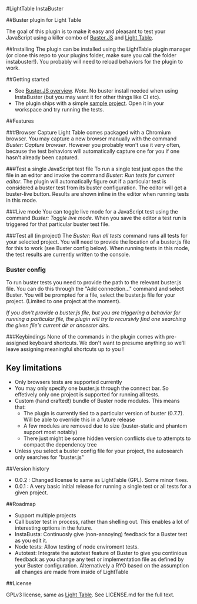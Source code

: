#LightTable InstaBuster

##Buster plugin for Light Table

The goal of this plugin is to make it easy and pleasant to test your JavaScript using a killer combo of [Buster.JS](http://www.busterjs.org)  and [Light Table](http://www.lighttable.com).


##Installing
The plugin can be installed using the LightTable plugin manager (or clone this repo to your plugins folder, make sure you call the folder instabuster!).
You probably will need to reload behaviors for the plugin to work.


##Getting started
* See [Buster.JS overview](http://docs.busterjs.org/en/latest/overview/). *Note*. No buster install needed when using InstaBuster (but you may want it for other things like CI etc).
* The plugin ships with a simple [sample project](https://github.com/busterjs/lt-instabuster/tree/master/sample). Open it in your workspace and try running the tests.


##Features

###Browser Capture
Light Table comes packaged with a Chromium browser. You may capture a new browser manually with the command _Buster: Capture browser_. However you probably won't use it very often, because the test behaviors will automatically capture one for you if one hasn't already been captured.

###Test a single JavaScript test file
To run a single test just open the the file in an editor and invoke the command _Buster: Run tests for current editor_. The plugin will automatically figure out if a particular test is considered a buster test from its buster configuration. The editor will get a buster-live button.
Results are shown inline in the editor when running tests in this mode.

###Live mode
You can toggle live mode for a JavaScript test using the command _Buster: Toggle live mode_. When you save the editor a test run is triggered for that particular buster test file.

###Test all (in project)
The _Buster: Run all tests_ command runs all tests for your selected project. You will need to provide the location of a buster.js file for this to work (see Buster config below).
When running tests in this mode, the test results are currently written to the console.


### Buster config
To run buster tests you need to provide the path to the relevant buster.js file. You can do this through the "Add connection..." command and select Buster. You will be prompted for a file, select the buster.js file for your project. (Limited to one project at the moment).

_If you don't provide a buster.js file, but you are triggering a behavior for running a particular file, the plugin will try to recursivly find one searching the given file's current dir or ancestor dirs._


###Keybindings
None of the commands in the plugin comes with pre-assigned keyboard shortcuts. We don't want to presume anything so we'll leave assigning meaningful shortcuts up to you !

## Key limitations
* Only browsers tests are supported currently
* You may only specify one buster.js through the connect bar. So effetively only one project is supported for running all tests.
* Custom (hand crafted!) bundle of Buster node modules. This means that:
    * The plugin is currently tied to a particular version of buster (0.7.7). Will be able to override this in a future release
    * A few modules are removed due to size (buster-static and phantom support most notably)
    * There just might be some hidden version conflicts due to attempts to compact the dependency tree
* Unless you select a buster config file for your project, the autosearch only searches for "buster.js"


##Version history
* 0.0.2 : Changed license to same as LightTable (GPL). Some minor fixes.
* 0.0.1 : A very basic initial release for running a single test or all tests for a given project.

##Roadmap
* Support multiple projects
* Call buster test in process, rather than shelling out. This enables a lot of interesting options in the future.
* InstaBusta: Continuosly give (non-annoying) feedback for a Buster test as you edit it.
* Node tests: Allow testing of node enviroment tests.
* Autotest: Integrate the autotest feature of Buster to give you continious feedback as you change any test or implementation file as defined by your Buster configuration. Alternatively a RYO based on the assumption all changes are made from inside of LightTable

##License

GPLv3 license, same as [Light Table](https://github.com/LightTable/LightTable). See LICENSE.md for the full text.

